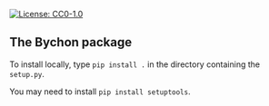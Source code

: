 [![License: CC0-1.0](https://img.shields.io/badge/License-CC0%201.0-lightgrey.svg)](http://creativecommons.org/publicdomain/zero/1.0/)

## The Bychon package

To install locally, type `pip install .` in the directory containing the `setup.py`.

You may need to install `pip install setuptools`.



